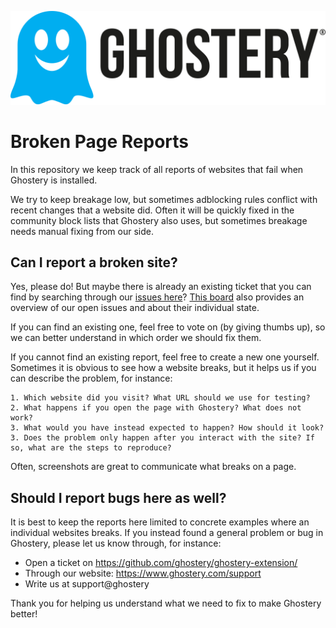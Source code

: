 [![Ghostery](assets/images/ghostery-logo.svg)](https://www.ghostery.com)

# Broken Page Reports

In this repository we keep track of all reports of websites that fail when Ghostery is installed.

We try to keep breakage low, but sometimes adblocking rules conflict with recent changes
that a website did. Often it will be quickly fixed in the community block lists that Ghostery
also uses, but sometimes breakage needs manual fixing from our side.

## Can I report a broken site?

Yes, please do! But maybe there is already an existing ticket that you can find by searching
through our [issues here](https://github.com/ghostery/broken-page-reports/issues)?
[This board](https://github.com/orgs/ghostery/projects/24/views/1) also provides an
overview of our open issues and about their individual state.

If you can find an existing one, feel free to vote on (by giving thumbs up), so we
can better understand in which order we should fix them.

If you cannot find an existing report, feel free to create a new one yourself.
Sometimes it is obvious to see how a website breaks, but it helps us if you can describe the problem,
for instance:

    1. Which website did you visit? What URL should we use for testing?
    2. What happens if you open the page with Ghostery? What does not work?
    3. What would you have instead expected to happen? How should it look?
    3. Does the problem only happen after you interact with the site? If so, what are the steps to reproduce?

Often, screenshots are great to communicate what breaks on a page.

## Should I report bugs here as well?

It is best to keep the reports here limited to concrete examples where an individual websites breaks.
If you instead found a general problem or bug in Ghostery, please let us know through, for instance:

- Open a ticket on https://github.com/ghostery/ghostery-extension/
- Through our website: https://www.ghostery.com/support
- Write us at support@ghostery

Thank you for helping us understand what we need to fix to make Ghostery better!
